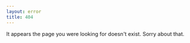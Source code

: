 ```yaml
---
layout: error
title: 404
---
```


It appears the page you were looking for doesn't exist. Sorry about that.
